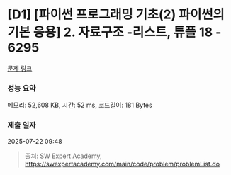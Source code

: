 # [D1] [파이썬 프로그래밍 기초(2) 파이썬의 기본 응용] 2. 자료구조 -리스트, 튜플 18 - 6295 

[문제 링크](https://swexpertacademy.com/main/code/problem/problemDetail.do?contestProbId=AWcV9MbK5NUDFAU4) 

### 성능 요약

메모리: 52,608 KB, 시간: 52 ms, 코드길이: 181 Bytes

### 제출 일자

2025-07-22 09:48



> 출처: SW Expert Academy, https://swexpertacademy.com/main/code/problem/problemList.do